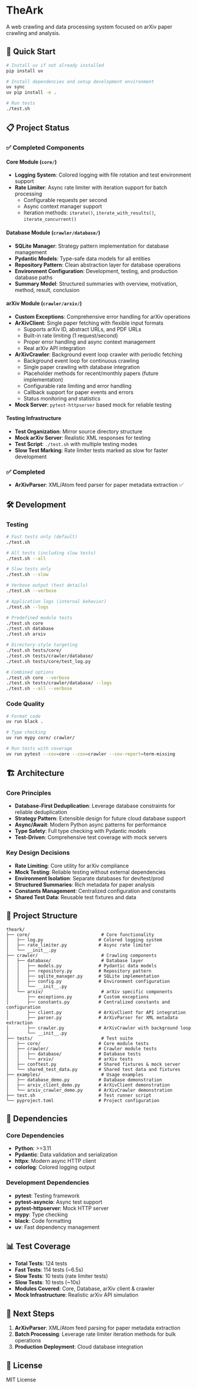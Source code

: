 # TheArk

A web crawling and data processing system focused on arXiv paper crawling and analysis.

## 🚀 Quick Start

```bash
# Install uv if not already installed
pip install uv

# Install dependencies and setup development environment
uv sync
uv pip install -e .

# Run tests
./test.sh
```

## 📋 Project Status

### ✅ Completed Components

#### **Core Module (`core/`)**
- **Logging System**: Colored logging with file rotation and test environment support
- **Rate Limiter**: Async rate limiter with iteration support for batch processing
  - Configurable requests per second
  - Async context manager support
  - Iteration methods: `iterate()`, `iterate_with_results()`, `iterate_concurrent()`

#### **Database Module (`crawler/database/`)**
- **SQLite Manager**: Strategy pattern implementation for database management
- **Pydantic Models**: Type-safe data models for all entities
- **Repository Pattern**: Clean abstraction layer for database operations
- **Environment Configuration**: Development, testing, and production database paths
- **Summary Model**: Structured summaries with overview, motivation, method, result, conclusion

#### **arXiv Module (`crawler/arxiv/`)**
- **Custom Exceptions**: Comprehensive error handling for arXiv operations
- **ArXivClient**: Single paper fetching with flexible input formats
  - Supports arXiv ID, abstract URLs, and PDF URLs
  - Built-in rate limiting (1 request/second)
  - Proper error handling and async context management
  - Real arXiv API integration
- **ArXivCrawler**: Background event loop crawler with periodic fetching
  - Background event loop for continuous crawling
  - Single paper crawling with database integration
  - Placeholder methods for recent/monthly papers (future implementation)
  - Configurable rate limiting and error handling
  - Callback support for paper events and errors
  - Status monitoring and statistics
- **Mock Server**: `pytest-httpserver` based mock for reliable testing

#### **Testing Infrastructure**
- **Test Organization**: Mirror source directory structure
- **Mock arXiv Server**: Realistic XML responses for testing
- **Test Script**: `./test.sh` with multiple testing modes
- **Slow Test Marking**: Rate limiter tests marked as slow for faster development

### ✅ Completed
- **ArXivParser**: XML/Atom feed parser for paper metadata extraction ✅

## 🛠️ Development

### Testing

```bash
# Fast tests only (default)
./test.sh

# All tests (including slow tests)
./test.sh --all

# Slow tests only
./test.sh --slow

# Verbose output (test details)
./test.sh --verbose

# Application logs (internal behavior)
./test.sh --logs

# Predefined module tests
./test.sh core
./test.sh database
./test.sh arxiv

# Directory-style targeting
./test.sh tests/core/
./test.sh tests/crawler/database/
./test.sh tests/core/test_log.py

# Combined options
./test.sh core --verbose
./test.sh tests/crawler/database/ --logs
./test.sh --all --verbose
```

### Code Quality

```bash
# Format code
uv run black .

# Type checking
uv run mypy core/ crawler/

# Run tests with coverage
uv run pytest --cov=core --cov=crawler --cov-report=term-missing
```

## 🏗️ Architecture

### Core Principles
- **Database-First Deduplication**: Leverage database constraints for reliable deduplication
- **Strategy Pattern**: Extensible design for future cloud database support
- **Async/Await**: Modern Python async patterns for performance
- **Type Safety**: Full type checking with Pydantic models
- **Test-Driven**: Comprehensive test coverage with mock servers

### Key Design Decisions
- **Rate Limiting**: Core utility for arXiv compliance
- **Mock Testing**: Reliable testing without external dependencies
- **Environment Isolation**: Separate databases for dev/test/prod
- **Structured Summaries**: Rich metadata for paper analysis
- **Constants Management**: Centralized configuration and constants
- **Shared Test Data**: Reusable test fixtures and data

## 📁 Project Structure

```
theark/
├── core/                           # Core functionality
│   ├── log.py                     # Colored logging system
│   ├── rate_limiter.py            # Async rate limiter
│   └── __init__.py
├── crawler/                        # Crawling components
│   ├── database/                   # Database layer
│   │   ├── models.py              # Pydantic data models
│   │   ├── repository.py          # Repository pattern
│   │   ├── sqlite_manager.py      # SQLite implementation
│   │   ├── config.py              # Environment configuration
│   │   └── __init__.py
│   └── arxiv/                      # arXiv specific components
│       ├── exceptions.py          # Custom exceptions
│       ├── constants.py           # Centralized constants and configuration
│       ├── client.py              # ArXivClient for API integration
│       ├── parser.py              # ArXivParser for XML metadata extraction
│       ├── crawler.py             # ArXivCrawler with background loop
│       └── __init__.py
├── tests/                          # Test suite
│   ├── core/                      # Core module tests
│   ├── crawler/                   # Crawler module tests
│   │   ├── database/              # Database tests
│   │   └── arxiv/                 # arXiv tests
│   ├── conftest.py                # Shared fixtures & mock server
│   └── shared_test_data.py        # Shared test data and fixtures
├── examples/                       # Usage examples
│   ├── database_demo.py           # Database demonstration
│   ├── arxiv_client_demo.py       # ArXivClient demonstration
│   └── arxiv_crawler_demo.py      # ArXivCrawler demonstration
├── test.sh                        # Test runner script
└── pyproject.toml                 # Project configuration
```

## 🔧 Dependencies

### Core Dependencies
- **Python**: >=3.11
- **Pydantic**: Data validation and serialization
- **httpx**: Modern async HTTP client
- **colorlog**: Colored logging output

### Development Dependencies
- **pytest**: Testing framework
- **pytest-asyncio**: Async test support
- **pytest-httpserver**: Mock HTTP server
- **mypy**: Type checking
- **black**: Code formatting
- **uv**: Fast dependency management

## 📊 Test Coverage

- **Total Tests**: 124 tests
- **Fast Tests**: 114 tests (~6.5s)
- **Slow Tests**: 10 tests (rate limiter tests)
- **Slow Tests**: 10 tests (~10s)
- **Modules Covered**: Core, Database, arXiv client & crawler
- **Mock Infrastructure**: Realistic arXiv API simulation

## 🎯 Next Steps

1. **ArXivParser**: XML/Atom feed parsing for paper metadata extraction
2. **Batch Processing**: Leverage rate limiter iteration methods for bulk operations
3. **Production Deployment**: Cloud database integration

## 📄 License

MIT License
